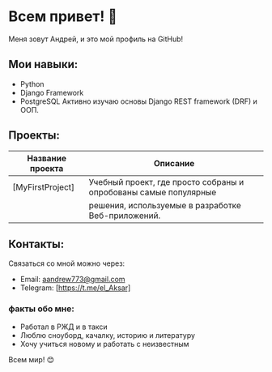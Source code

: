 # Всем привет! 👋

Меня зовут Андрей, и это мой профиль на GitHub!

## Мои навыки:
- Python
- Django Framework
- PostgreSQL
Активно изучаю основы Django REST framework (DRF) и ООП.


## Проекты:

| Название проекта        | Описание                                                          |
|-------------------------|-------------------------------------------------------------------|
| [MyFirstProject]        | Учебный проект, где просто собраны и опробованы самые популярные  |
|                         | решения, используемые в разработке Веб-приложений.                |

## Контакты:
Связаться со мной можно через:

- Email: aandrew773@gmail.com
- Telegram: [https://t.me/el_Aksar]

### факты обо мне:
- Работал в РЖД и в такси 
- Люблю сноуборд, качалку, историю и литературу
- Хочу учиться новому и работать с неизвестным

Всем мир! 😊
